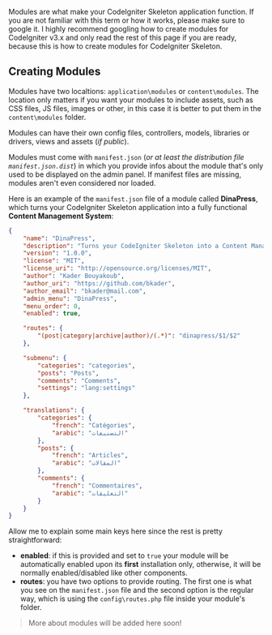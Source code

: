Modules are what make your CodeIgniter Skeleton application function. If you are not familiar with this term or how it works, please make sure to google it. I highly recommend googling how to create modules for CodeIgniter v3.x and only read the rest of this page if you are ready, because this is how to create modules for CodeIgniter Skeleton.

## Creating Modules

Modules have two localtions: `application\modules` or `content\modules`. The location only matters if you want your modules to include assets, such as CSS files, JS files, images or other, in this case it is better to put them in the `content\modules` folder.

Modules can have their own config files, controllers, models, libraries or drivers, views and assets (_if public_).

Modules must come with `manifest.json` (_or at least the distribution file `manifest.json.dist`_) in which you provide infos about the module that's only used to be displayed on the admin panel. If manifest files are missing, modules aren't even considered nor loaded.

Here is an example of the `manifest.json` file of a module called **DinaPress**, which turns your CodeIgniter Skeleton application into a fully functional **Content Management System**:

```json
{
    "name": "DinaPress",
    "description": "Turns your CodeIgniter Skeleton into a Content Management System",
    "version": "1.0.0",
    "license": "MIT",
    "license_uri": "http://opensource.org/licenses/MIT",
    "author": "Kader Bouyakoub",
    "author_uri": "https://github.com/bkader",
    "author_email": "bkader@mail.com",
    "admin_menu": "DinaPress",
    "menu_order": 0,
    "enabled": true,

    "routes": {
        "(post|category|archive|author)/(.*)": "dinapress/$1/$2"
    },

    "submenu": {
        "categories": "categories",
        "posts": "Posts",
        "comments": "Comments",
        "settings": "lang:settings"
    },

    "translations": {
        "categories": {
            "french": "Catégories",
            "arabic": "التصنيفات"
        },
        "posts": {
            "french": "Articles",
            "arabic": "المقالات"
        },
        "comments": {
            "french": "Commentaires",
            "arabic": "التعليقات"
        }
    }
}
```

Allow me to explain some main keys here since the rest is pretty straightforward:

- **enabled**: if this is provided and set to `true` your module will be automatically enabled upon its **first** installation only, otherwise, it will be normally enabled/disabled like other components.
- **routes**: you have two options to provide routing. The first one is what you see on the `manifest.json` file and the second option is the regular way, which is using the `config\routes.php` file inside your module's folder.

> More about modules will be added here soon!